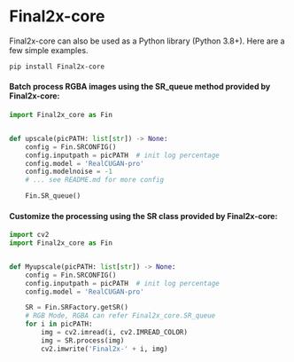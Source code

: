 # Final2x-core
Final2x-core can also be used as a Python library (Python 3.8+). Here are a few simple examples.

```bash
pip install Final2x-core
```

#### Batch process RGBA images using the SR_queue method provided by Final2x-core:
```python
import Final2x_core as Fin


def upscale(picPATH: list[str]) -> None:
    config = Fin.SRCONFIG()
    config.inputpath = picPATH  # init log percentage
    config.model = 'RealCUGAN-pro'
    config.modelnoise = -1
    # ... see README.md for more config

    Fin.SR_queue()
```

#### Customize the processing using the SR class provided by Final2x-core:
```python
import cv2
import Final2x_core as Fin


def Myupscale(picPATH: list[str]) -> None:
    config = Fin.SRCONFIG()
    config.inputpath = picPATH  # init log percentage
    config.model = 'RealCUGAN-pro'

    SR = Fin.SRFactory.getSR()
    # RGB Mode, RGBA can refer Final2x_core.SR_queue
    for i in picPATH:
        img = cv2.imread(i, cv2.IMREAD_COLOR)
        img = SR.process(img)
        cv2.imwrite('Final2x-' + i, img)
```